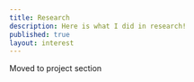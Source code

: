 ```yaml
---
title: Research
description: Here is what I did in research!
published: true
layout: interest
---
```


Moved to project section